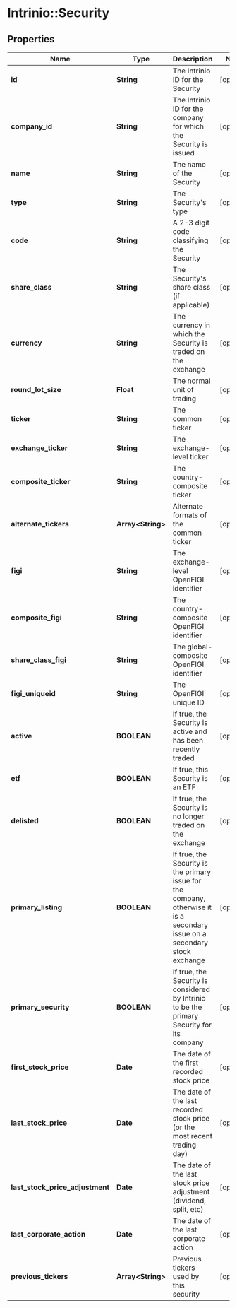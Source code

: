 # Intrinio::Security

## Properties
Name | Type | Description | Notes
------------ | ------------- | ------------- | -------------
**id** | **String** | The Intrinio ID for the Security | [optional] 
**company_id** | **String** | The Intrinio ID for the company for which the Security is issued | [optional] 
**name** | **String** | The name of the Security | [optional] 
**type** | **String** | The Security&#39;s type | [optional] 
**code** | **String** | A 2-3 digit code classifying the Security | [optional] 
**share_class** | **String** | The Security&#39;s share class (if applicable) | [optional] 
**currency** | **String** | The currency in which the Security is traded on the exchange | [optional] 
**round_lot_size** | **Float** | The normal unit of trading | [optional] 
**ticker** | **String** | The common ticker | [optional] 
**exchange_ticker** | **String** | The exchange-level ticker | [optional] 
**composite_ticker** | **String** | The country-composite ticker | [optional] 
**alternate_tickers** | **Array&lt;String&gt;** | Alternate formats of the common ticker | [optional] 
**figi** | **String** | The exchange-level OpenFIGI identifier | [optional] 
**composite_figi** | **String** | The country-composite OpenFIGI identifier | [optional] 
**share_class_figi** | **String** | The global-composite OpenFIGI identifier | [optional] 
**figi_uniqueid** | **String** | The OpenFIGI unique ID | [optional] 
**active** | **BOOLEAN** | If true, the Security is active and has been recently traded | [optional] 
**etf** | **BOOLEAN** | If true, this Security is an ETF | [optional] 
**delisted** | **BOOLEAN** | If true, the Security is no longer traded on the exchange | [optional] 
**primary_listing** | **BOOLEAN** | If true, the Security is the primary issue for the company, otherwise it is a secondary issue on a secondary stock exchange | [optional] 
**primary_security** | **BOOLEAN** | If true, the Security is considered by Intrinio to be the primary Security for its company | [optional] 
**first_stock_price** | **Date** | The date of the first recorded stock price | [optional] 
**last_stock_price** | **Date** | The date of the last recorded stock price (or the most recent trading day) | [optional] 
**last_stock_price_adjustment** | **Date** | The date of the last stock price adjustment (dividend, split, etc) | [optional] 
**last_corporate_action** | **Date** | The date of the last corporate action | [optional] 
**previous_tickers** | **Array&lt;String&gt;** | Previous tickers used by this security | [optional] 


